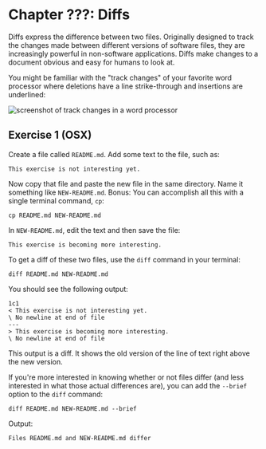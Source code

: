 # Chapter ???: Diffs

Diffs express the difference between two files. Originally designed to track the changes made between different versions of software files, they are increasingly powerful in non-software applications. Diffs make changes to a document obvious and easy for humans to look at.

You might be familiar with the "track changes" of your favorite word processor where deletions have a line strike-through and insertions are underlined:

![screenshot of track changes in a word processor](http://i.imgur.com/wwRfTjb.png)

## Exercise 1 (OSX)

Create a file called `README.md`. Add some text to the file, such as:

```
This exercise is not interesting yet.
```

Now copy that file and paste the new file in the same directory. Name it something like `NEW-README.md`. Bonus: You can accomplish all this with a single terminal command, `cp`:

```
cp README.md NEW-README.md
```

In `NEW-README.md`, edit the text and then save the file:

```
This exercise is becoming more interesting.
```

To get a diff of these two files, use the `diff` command in your terminal:

```
diff README.md NEW-README.md
```

You should see the following output:

```
1c1
< This exercise is not interesting yet.
\ No newline at end of file
---
> This exercise is becoming more interesting.
\ No newline at end of file
```

This output is a diff. It shows the old version of the line of text right above the new version.

If you're more interested in knowing whether or not files differ (and less interested in what those actual differences are), you can add the `--brief` option to the `diff` command:

```
diff README.md NEW-README.md --brief
```

Output:

```
Files README.md and NEW-README.md differ
```
